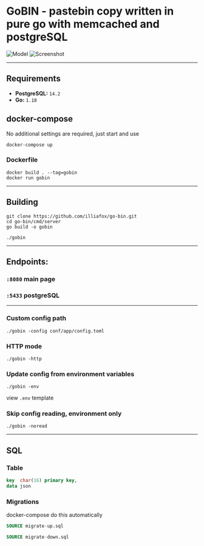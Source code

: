# GoBIN - pastebin copy written in pure go with memcached and postgreSQL
![Model](https://user-images.githubusercontent.com/61962654/163591990-4daf2f1f-8eea-493d-94f7-5e40040b8a9f.png)
![Screenshot](https://user-images.githubusercontent.com/61962654/163588613-e1fc5cd1-023c-44b2-a331-5f35b80d871c.png)

---
## Requirements
* **PostgreSQL:** `14.2`
* **Go:** `1.18`

## docker-compose
No additional settings are required, just start and use
```shell
docker-compose up
```
### Dockerfile
```shell
docker build . --tag=gobin
docker run gobin
```
---

## Building 

```shell
git clone https://github.com/illiafox/go-bin.git
cd go-bin/cmd/server
go build -o gobin
```
```shell
./gobin
```
---
## Endpoints:
### `:8080` main page
### `:5433` postgreSQL

---

### Custom config path
```shell
./gobin -config conf/app/config.toml
```

### HTTP mode
```shell
./gobin -http
```
### Update config from environment variables
```shell
./gobin -env
```
view `.env` template


### Skip config reading, environment only
```shell
./gobin -noread
```
---
## SQL

### Table

```sql
key  char(16) primary key,
data json 
```

### Migrations
docker-compose do this automatically
```sql
SOURCE migrate-up.sql
```
```sql
SOURCE migrate-down.sql
```




